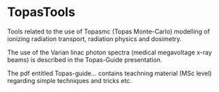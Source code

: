 # TopasTools
Tools related to the use of Topasmc (Topas Monte-Carlo) modelling of ionizing radiation transport, radiation physics and dosimetry.

The use of the Varian linac photon spectra (medical megavoltage x-ray beams) is described in the Topas-Guide presentation.

The pdf entitled Topas-guide... contains teachning material (MSc level) regarding simple techniques and tricks etc.  

